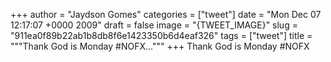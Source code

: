 
+++
author = "Jaydson Gomes"
categories = ["tweet"]
date = "Mon Dec 07 12:17:07 +0000 2009"
draft = false
image = "{TWEET_IMAGE}"
slug = "911ea0f89b22ab1b8db8f6e1423350b6d4eaf326"
tags = ["tweet"]
title = """Thank God is Monday #NOFX..."""
+++
Thank God is Monday #NOFX
